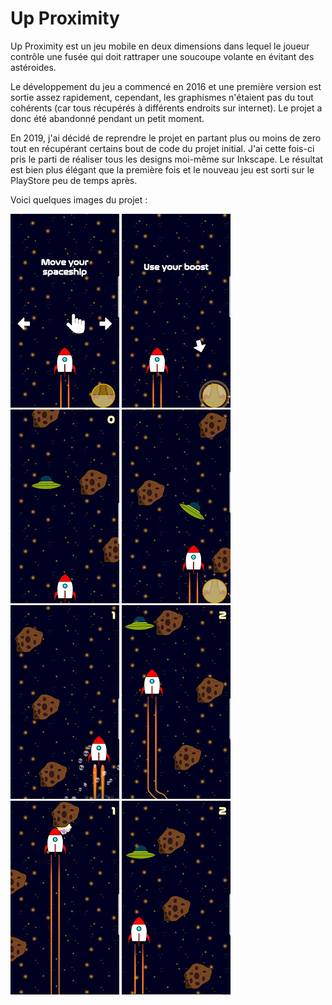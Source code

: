 # Up Proximity

Up Proximity est un jeu mobile en deux dimensions dans lequel le joueur contrôle une fusée qui doit rattraper une soucoupe volante en évitant des astéroides.

Le développement du jeu a commencé en 2016 et une première version est sortie assez rapidement, cependant, les graphismes n'étaient pas du tout cohérents (car tous récupérés à différents endroits sur internet). Le projet a donc été abandonné pendant un petit moment.

En 2019, j'ai décidé de reprendre le projet en partant plus ou moins de zero tout en récupérant certains bout de code du projet initial. J'ai cette fois-ci pris le parti de réaliser tous les designs moi-même sur Inkscape. Le résultat est bien plus élégant que la première fois et le nouveau jeu est sorti sur le PlayStore peu de temps après.

Voici quelques images du projet :

![](/assets/medias/up-1.jpg)
![](/assets/medias/up-2.jpg)
![](/assets/medias/up-3.jpg)
![](/assets/medias/up-4.jpg)
![](/assets/medias/up-5.jpg)
![](/assets/medias/up-6.jpg)
![](/assets/medias/up-7.jpg)
![](/assets/medias/up-8.jpg)
